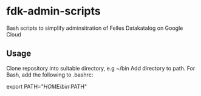 # fdk-admin-scripts
Bash scripts to simplify adminsitration of Felles Datakatalog on Google Cloud

## Usage
Clone repository into suitable directory, e.g ~/bin
Add directory to path. For Bash, add the following to .bashrc:

export PATH="$HOME/bin:$PATH"
